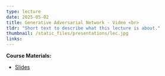 ```yaml
---
type: lecture
date: 2025-05-02
title: Generative Adversarial Network - Video <br> 
tldr: "Short text to describe what this lecture is about."
thumbnail: /static_files/presentations/lec.jpg
links: 
---
```

**Course Materials:**
- [Slides](https://ml-graph.github.io/spring-2025/static_files/presentations/5-Gen-GAN.pdf)
